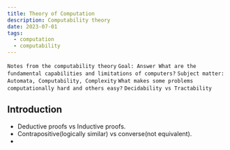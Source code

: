 ```yaml
---
title: Theory of Computation
description: Computability theory 
date: 2023-07-01
tags:
  - computation
  - computability
---
```

`Notes from the computability theory`
`Goal: Answer What are the fundamental capabilities and limitations of computers?`
`Subject matter: Automata, Computability, Complexity`
`What makes some problems computationally hard and others easy?`
`Decidability vs Tractability`


## Introduction

- Deductive proofs vs Inductive proofs.
- Contrapositive(logically similar) vs converse(not equivalent).
- 